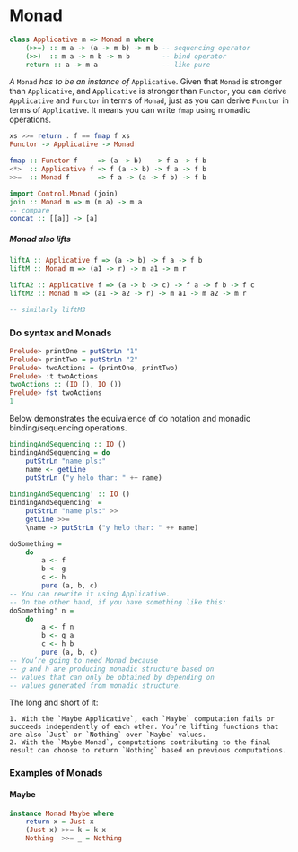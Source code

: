 # Monad

```haskell
class Applicative m => Monad m where
	(>>=) :: m a -> (a -> m b) -> m b -- sequencing operator 
	(>>)  :: m a -> m b -> m b		  -- bind operator
	return :: a -> m a				  -- like pure
```

*A* `Monad` *has to be an instance of* `Applicative`. Given that `Monad` is stronger than `Applicative`, and `Applicative` is stronger than `Functor`, you can derive `Applicative` and `Functor` in terms of `Monad`, just as you can derive `Functor` in terms of `Applicative`. It means you can write `fmap` using monadic operations.

```haskell
xs >>= return . f == fmap f xs
Functor -> Applicative -> Monad
```

```haskell
fmap :: Functor f 	  => (a -> b) 	-> f a -> f b
<*>  :: Applicative f => f (a -> b) -> f a -> f b
>>=  :: Monad f 	  => f a -> (a -> f b) -> f b
```

```haskell
import Control.Monad (join)
join :: Monad m => m (m a) -> m a
-- compare
concat :: [[a]] -> [a]
```

##### Monad also lifts

```haskell
liftA :: Applicative f => (a -> b) -> f a -> f b
liftM :: Monad m => (a1 -> r) -> m a1 -> m r

liftA2 :: Applicative f => (a -> b -> c) -> f a -> f b -> f c
liftM2 :: Monad m => (a1 -> a2 -> r) -> m a1 -> m a2 -> m r

-- similarly liftM3
```



### Do syntax and Monads

```haskell
Prelude> printOne = putStrLn "1"
Prelude> printTwo = putStrLn "2"
Prelude> twoActions = (printOne, printTwo)
Prelude> :t twoActions
twoActions :: (IO (), IO ())
Prelude> fst twoActions
1
```

Below demonstrates the equivalence of do notation and monadic binding/sequencing operations.

```haskell
bindingAndSequencing :: IO ()
bindingAndSequencing = do
	putStrLn "name pls:"
	name <- getLine
	putStrLn ("y helo thar: " ++ name)
	
bindingAndSequencing' :: IO ()
bindingAndSequencing' =
	putStrLn "name pls:" >>
	getLine >>=
	\name -> putStrLn ("y helo thar: " ++ name)
```

```haskell
doSomething =
	do
		a <- f
		b <- g
		c <- h
		pure (a, b, c) 
-- You can rewrite it using Applicative. 
-- On the other hand, if you have something like this: 
doSomething' n =
	do
		a <- f n
		b <- g a
		c <- h b
		pure (a, b, c)
-- You’re going to need Monad because 
-- 𝑔 and ℎ are producing monadic structure based on
-- values that can only be obtained by depending on 
-- values generated from monadic structure.
```

The long and short of it: 

	1. With the `Maybe Applicative`, each `Maybe` computation fails or succeeds independently of each other. You’re lifting functions that are also `Just` or `Nothing` over `Maybe` values.
 	2. With the `Maybe Monad`, computations contributing to the final result can choose to return `Nothing` based on previous computations.



### Examples of Monads

#### Maybe

```haskell
instance Monad Maybe where
	return x = Just x
	(Just x) >>= k = k x
	Nothing  >>= _ = Nothing
```

